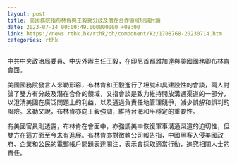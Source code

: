 ```yaml
---
layout: post
title: 美國務院指布林肯與王毅就分歧及潛在合作領域坦誠討論
date: 2023-07-14 00:09:49.000000000 +08:00
link: https://news.rthk.hk/rthk/ch/component/k2/1708768-20230714.htm
categories: rthk
---
```


中共中央政治局委員、中央外辦主任王毅，在印尼首都雅加達與美國國務卿布林肯會面。

美國國務院發言人米勒形容，布林肯和王毅進行了坦誠和具建設性的會談，兩人討論了雙方有分歧及潛在合作的領域，又指會談是致力維持開放溝通渠道的一部分，以澄清美國在廣泛問題上的利益，以及通過負責任地管理競爭，減少誤解和誤判的風險。米勒又說，布林肯亦向王毅強調，維持台海和平穩定的重要性。

有美國官員則透露，布林肯在會面中，亦強調美中恢復軍事溝通渠道的迫切性，但雙方在這方面至今未有進展。布林肯亦對微軟公司報告指，中國黑客入侵美國政府、企業和公民的電郵帳戶問題表達關注，表示會採取適當行動，追究相關人士的責任。
